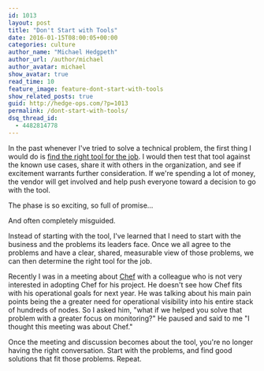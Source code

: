 ```yaml
---
id: 1013
layout: post
title: "Don't Start with Tools"
date: 2016-01-15T08:00:05+00:00
categories: culture
author_name: "Michael Hedgpeth"
author_url: /author/michael
author_avatar: michael
show_avatar: true
read_time: 10
feature_image: feature-dont-start-with-tools
show_related_posts: true 
guid: http://hedge-ops.com/?p=1013
permalink: /dont-start-with-tools/
dsq_thread_id:
  - 4482814778
---
```

In the past whenever I've tried to solve a technical problem, the first thing I would do is [find the right tool for the job](/christmas-with-russians/). I would then test that tool against the known use cases, share it with others in the organization, and see if excitement warrants further consideration. If we're spending a lot of money, the vendor will get involved and help push everyone toward a decision to go with the tool.

The phase is so exciting, so full of promise...

And often completely misguided.<!--more-->

Instead of starting with the tool, I've learned that I need to start with the business and the problems its leaders face. Once we all agree to the problems and have a clear, shared, measurable view of those problems, we can then determine the right tool for the job.

Recently I was in a meeting about [Chef](/intrinsic-motivators-leading-to-chef/) with a colleague who is not very interested in adopting Chef for his project. He doesn't see how Chef fits with his operational goals for next year. He was talking about his main pain points being the a greater need for operational visibility into his entire stack of hundreds of nodes. So I asked him, "what if we helped you solve that problem with a greater focus on monitoring?" He paused and said to me "I thought this meeting was about Chef."

Once the meeting and discussion becomes about the tool, you're no longer having the right conversation. Start with the problems, and find good solutions that fit those problems. Repeat.